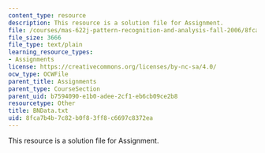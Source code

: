 ```yaml
---
content_type: resource
description: This resource is a solution file for Assignment.
file: /courses/mas-622j-pattern-recognition-and-analysis-fall-2006/8fca7b4b7c82b0f83ff8c6697c8372ea_BNData.txt
file_size: 3666
file_type: text/plain
learning_resource_types:
- Assignments
license: https://creativecommons.org/licenses/by-nc-sa/4.0/
ocw_type: OCWFile
parent_title: Assignments
parent_type: CourseSection
parent_uid: b7594090-e1b0-adee-2cf1-eb6cb09ce2b8
resourcetype: Other
title: BNData.txt
uid: 8fca7b4b-7c82-b0f8-3ff8-c6697c8372ea
---
```

This resource is a solution file for Assignment.